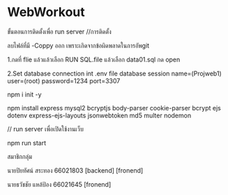﻿# WebWorkout
ขั้นตอนการติดตั้งเพื่อ run server //การติดตั้ง

ลบไฟล์ที่มี -Coppy ออก เพราะเกิดจากข้อผิดพลาดในการอัพgit

1.กดที่ flie แล้วแล้วเลือก RUN SQL.file แล้วเลือก data01.sql กด open

2.Set database connection int .env file database session name=(Projweb1) user=(root) password=1234 port=3307

npm i init -y

npm install express mysql2 bcryptjs body-parser cookie-parser bcrypt ejs dotenv express-ejs-layouts jsonwebtoken md5 multer nodemon

// run server เพื่อเปิดใช้งานเว็บ

npm run start

สมาชิกกลุ่ม

นายปิยทัศน์ สระทอง 66021803 [backend] [fronend]

นายธวัชชัย แหล้ป้อง 66021645 [fronend]
